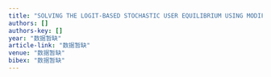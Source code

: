 ```yaml
---
title: "SOLVING THE LOGIT-BASED STOCHASTIC USER EQUILIBRIUM USING MODIFIED PROJECTED CONJUGATE GRADIENT METHOD VIA CONVEX MODEL"
authors: []
authors-key: []
year: "数据暂缺"
article-link: "数据暂缺"
venue: "数据暂缺"
bibex: "数据暂缺"
---
```

